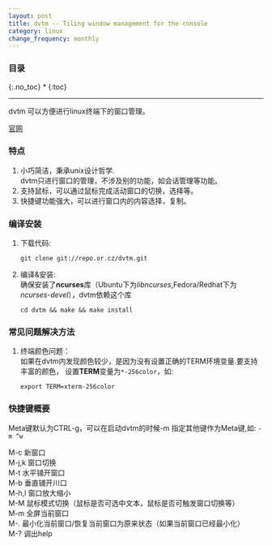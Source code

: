 ```yaml
---
layout: post
title: dvtm -- Tiling window management for the console
category: linux
change_frequency: monthly
---
```

### 目录
{:.no_toc}
* 
{:toc}
<hr>

dvtm 可以方便进行linux终端下的窗口管理。

[官网](http://www.brain-dump.org/projects/dvtm/)


### 特点

1. 小巧简洁，秉承unix设计哲学.  
 dvtm只进行窗口的管理，不涉及别的功能，如会话管理等功能。
2. 支持鼠标，可以通过鼠标完成活动窗口的切换，选择等。
3. 快捷键功能强大，可以进行窗口内的内容选择，复制。


### 编译安装

1. 下载代码:  

       git clone git://repo.or.cz/dvtm.git
2. 编译&安装:  
   确保安装了**ncurses**库（Ubuntu下为*libncurses*,Fedora/Redhat下为*ncurses-devel*），dvtm依赖这个库

       cd dvtm && make && make install

### 常见问题解决方法
1. 终端颜色问题：  
   如果在dvtm内发现颜色较少，是因为没有设置正确的TERM环境变量.要支持丰富的颜色，
设置**TERM**变量为`*-256color`，如:  

       export TERM=xterm-256color


### 快捷键概要
Meta键默认为CTRL-g，可以在启动dvtm的时候-m 指定其他键作为Meta键,如: `-m ^w`

M-c 新窗口  
M-j,k 窗口切换  
M-t 水平铺开窗口  
M-b 垂直铺开川口  
M-h,l 窗口放大缩小  
M-M 鼠标模式切换（鼠标是否可选中文本，鼠标是否可触发窗口切换等）  
M-m 全屏当前窗口  
M-. 最小化当前窗口/恢复当前窗口为原来状态（如果当前窗口已经最小化）  
M-? 调出help  
